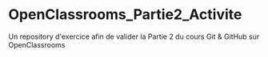 # OpenClassrooms_Partie2_Activite
Un repository d'exercice afin de valider la Partie 2 du cours Git &amp; GitHub sur OpenClassrooms
